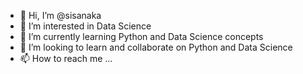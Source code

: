 - 👋 Hi, I’m @sisanaka
- 👀 I’m interested in Data Science
- 🌱 I’m currently learning Python and Data Science concepts
- 💞️ I’m looking to learn and collaborate on Python and Data Science
- 📫 How to reach me ...

<!---
sisanaka/sisanaka is a ✨ special ✨ repository because its `README.md` (this file) appears on your GitHub profile.
You can click the Preview link to take a look at your changes.
--->
